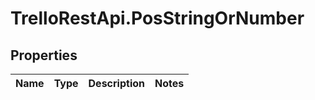 # TrelloRestApi.PosStringOrNumber

## Properties

Name | Type | Description | Notes
------------ | ------------- | ------------- | -------------


